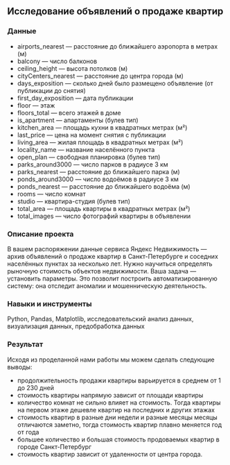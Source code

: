 ## Исследование объявлений о продаже квартир

### Данные

- airports_nearest — расстояние до ближайшего аэропорта в метрах (м)
- balcony — число балконов
- ceiling_height — высота потолков (м)
- cityCenters_nearest — расстояние до центра города (м)
- days_exposition — сколько дней было размещено объявление (от публикации до снятия)
- first_day_exposition — дата публикации
- floor — этаж
- floors_total — всего этажей в доме
- is_apartment — апартаменты (булев тип)
- kitchen_area — площадь кухни в квадратных метрах (м²)
- last_price — цена на момент снятия с публикации
- living_area — жилая площадь в квадратных метрах (м²)
- locality_name — название населённого пункта
- open_plan — свободная планировка (булев тип)
- parks_around3000 — число парков в радиусе 3 км
- parks_nearest — расстояние до ближайшего парка (м)
- ponds_around3000 — число водоёмов в радиусе 3 км
- ponds_nearest — расстояние до ближайшего водоёма (м)
- rooms — число комнат
- studio — квартира-студия (булев тип)
- total_area — площадь квартиры в квадратных метрах (м²)
- total_images — число фотографий квартиры в объявлении

### Описание проекта

В вашем распоряжении данные сервиса Яндекc Недвижимость — архив объявлений о продаже квартир в Санкт-Петербурге и соседних населённых пунктах за несколько лет. Нужно научиться определять рыночную стоимость объектов недвижимости. Ваша задача — установить параметры. Это позволит построить автоматизированную систему: она отследит аномалии и мошенническую деятельность.

### Навыки и инструменты

Python, Pandas, Matplotlib, исследовательский анализ данных, визуализация данных, предобработка данных

### Результат

Исходя из проделанной нами работы мы можем сделать следующие выводы:

- продолжительность продажи квартиры варьируется в среднем от 1 до 230 дней
- стоимость квартиры напрямую зависит от площади квартиры
- количество комнат не сильно влияет на стоимость. Тогда квартиры на первом этаже дешевле квартир на последних и других этажах
- стоимость квартир в разные дни недели и разные месяцы месяцы отличаются заметно, тогда стоимость квартир плавно меняется год от года
- большее количество и большая стоимость продоваемых квартир в городе Санкт-Петербург
- стоимость квартир зависит от удаленности от центра города.
